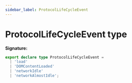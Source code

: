 ```yaml
---
sidebar_label: ProtocolLifeCycleEvent
---
```


# ProtocolLifeCycleEvent type

**Signature:**

```typescript
export declare type ProtocolLifeCycleEvent =
  | 'load'
  | 'DOMContentLoaded'
  | 'networkIdle'
  | 'networkAlmostIdle';
```

